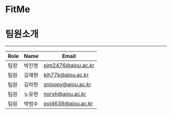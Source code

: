 # FitMe

# 팀원소개
------
Role|Name|Email
----|----|----|
팀장|박진명|pjm2476@ajou.ac.kr|
팀원|김재현|kjh77k@ajou.ac.kr|
팀원|김하현|snloopy@ajou.ac.kr|
팀원|노유현|noryh@ajou.ac.kr|
팀원|박범수|poj4639@ajou.ac.kr|
